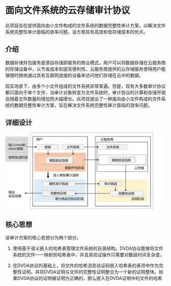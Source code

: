 # 面向文件系统的云存储审计协议

此项目旨在提供面向由小文件构成的文件系统的数据完整性审计方案，以解决文件系统完整性审计面临的效率问题。该方案具有高效和低存储成本的优点。

## 介绍
数据存储外包服务是源自存储即服务的商业模式。用户可以将数据存储在云服务商的存储设备中，以节省成本和提高便利性。云服务商提供的云存储服务使得用户能够随时随地通过具有互联网连接的设备来访问他们存储在云中的数据。

现实场景下，由多个小文件组成的文件系统非常普遍。但是，现有大多数审计协议都只面向于单个文件，当审计对象转变为文件系统时，审计协议的计算和存储开销会随着文件数量的增加而大幅增长。此项目提出了一种面向由小文件构成的文件系统的数据完整性审计方案，旨在解决文件系统完整性审计面临的效率问题。

## 详细设计
![Alt text](%E8%AE%BA%E6%96%87%E4%B8%80%E6%A1%86%E6%9E%B6cn.png)


## 核心思想
该审计方案的核心思想分为两个部分。
1. 使用基于语义嵌入的哈希表管理文件系统的目录结构。DVDA协议能够将文件系统的文件一一映射到哈希表中，并且其验证操作只需要对数级时间复杂度。

2. 在DVDA协议的基础上，将文件的哈希消息验证码嵌入哈希表的表项中作为完整性证明，并将DVDA证明与文件的完整性证明整合为一个新的证明整体。如果DVDA协议的证明被证明为正确的，那么嵌入在DVDA证明中的文件的哈希

